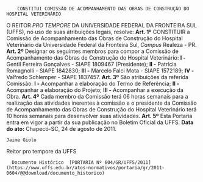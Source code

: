         CONSTITUI COMISSÃO DE ACOMPANHAMENTO DAS OBRAS DE CONSTRUÇÃO DO HOSPITAL VETERINÁRIO  

 O REITOR *PRO TEMPORE*  DA UNIVERSIDADE FEDERAL DA FRONTEIRA SUL (UFFS), no uso de suas atribuições legais, resolve:   **Art. 1º**  CONSTITUIR a Comissão de Acompanhamento das Obras de Construção do Hospital Veterinário da Universidade Federal da Fronteira Sul, *Campus*  Realeza - PR.   **Art. 2º**  Designar os seguintes membros para compor a Comissão de Acompanhamento das Obras de Construção do Hospital Veterinário: **I -**  Gentil Ferreira Gonçalves - SIAPE 1809467 (Presidente); **II -**  Patrícia Romagnolli - SIAPE 1842830; **III -**  Marcelo Falci Mota - SIAPE 1572189; **IV -**  Valfredo Schlemper - SIAPE 1837457.   **Art. 3º**  São atribuições da referida Comissão: **I -**  Acompanhar a elaboração do Termo de Referência; **II -**  Acompanhar a elaboração do Projeto; **III -**  Acompanhar a execução da Obra.   **Art. 4º**  Cada membro da Comissão terá 06 horas semanais para a realização das atividades inerentes à comissão e o presidente da Comissão de Acompanhamento das Obras de Construção do Hospital Veterinário terá 10 horas semanais para desenvolver suas atividades.   **Art. 5º**  Esta Portaria entra em vigor a partir da sua publicação no Boletim Oficial da UFFS.        **Data do ato:** Chapecó-SC, 24 de agosto de 2011.   
 

    Jaime Giolo   
 Reitor pro tempore da UFFS 

      Documento Histórico  [PORTARIA Nº 604/GR/UFFS/2011](https://www.uffs.edu.br/atos-normativos/portaria/gr/2011-0604/@@download/documento_historico)     
      